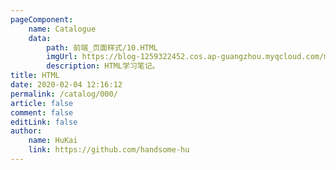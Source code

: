 ```yaml
---
pageComponent:
    name: Catalogue
    data:
        path: 前端_页面样式/10.HTML
        imgUrl: https://blog-1259322452.cos.ap-guangzhou.myqcloud.com/my/catalog.png
        description: HTML学习笔记。
title: HTML
date: 2020-02-04 12:16:12
permalink: /catalog/000/
article: false
comment: false
editLink: false
author:
    name: HuKai
    link: https://github.com/handsome-hu
---
```

